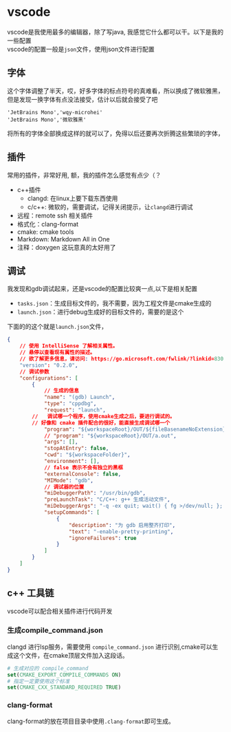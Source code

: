 # vscode

vscode是我使用最多的编辑器，除了写java, 我感觉它什么都可以干。以下是我的一些配置  
vscode的配置一般是`json`文件，使用json文件进行配置

## 字体

这个字体调整了半天，哎，好多字体的标点符号的真难看，所以换成了微软雅黑，但是发现一换字体有点没法接受，估计以后就会接受了吧

```shell
'JetBrains Mono','wqy-microhei'
'JetBrains Mono','微软雅黑'
```

将所有的字体全部换成这样的就可以了，免得以后还要再次折腾这些繁琐的字体，

## 插件

常用的插件，非常好用, 额，我的插件怎么感觉有点少（？

- c++插件
  - clangd: 在linux上要下载东西使用
  - c/c++: 微软的，需要调试，记得关闭提示，让`clangd`进行调试
- 远程：remote ssh 相关插件
- 格式化：clang-format
- cmake: cmake tools
- Markdown: Markdown All in One
- 注释：doxygen 这玩意真的太好用了

## 调试

我发现和gdb调试起来，还是vscode的配置比较爽一点,以下是相关配置  

- `tasks.json`：生成目标文件的，我不需要，因为工程文件是cmake生成的
- `launch.json`：进行debug生成好的目标文件的，需要的是这个

下面的的这个就是`launch.json`文件，

```json
{
    // 使用 IntelliSense 了解相关属性。 
    // 悬停以查看现有属性的描述。
    // 欲了解更多信息，请访问: https://go.microsoft.com/fwlink/?linkid=830387
    "version": "0.2.0",
    // 调试参数
    "configurations": [
        {
            // 生成的信息
            "name": "(gdb) Launch",
            "type": "cppdbg",
            "request": "launch",
        //   调试哪一个程序，使用cmake生成之后，要进行调试的。
        // 好像和 cmake 插件配合的很好，能直接生成调试哪一个
            "program": "${workspaceRoot}/OUT/${fileBasenameNoExtension}.out",
            // "program": "${workspaceRoot}/OUT/a.out",
            "args": [],
            "stopAtEntry": false,
            "cwd": "${workspaceFolder}",
            "environment": [],
            // false 表示不会有独立的黑框
            "externalConsole": false,
            "MIMode": "gdb",
            // 调试器的位置
            "miDebuggerPath": "/usr/bin/gdb",
            "preLaunchTask": "C/C++: g++ 生成活动文件",
            "miDebuggerArgs": "-q -ex quit; wait() { fg >/dev/null; }; /usr/bin/gdb -q --interpreter=mi",
            "setupCommands": [
                {
                    "description": "为 gdb 启用整齐打印",
                    "text": "-enable-pretty-printing",
                    "ignoreFailures": true
                }
            ]
        }
    ]
}
```

## c++ 工具链

vscode可以配合相关插件进行代码开发

### 生成compile_command.json

clangd 进行lsp服务，需要使用 `compile_command.json` 进行识别,cmake可以生成这个文件，在cmake顶层文件加入这段话。

```cmake
# 生成对应的 compile_command
set(CMAKE_EXPORT_COMPILE_COMMANDS ON)
# 指定一定要使用这个标准
set(CMAKE_CXX_STANDARD_REQUIRED TRUE)
```

### clang-format

clang-format的放在项目目录中使用`.clang-format`即可生成。
